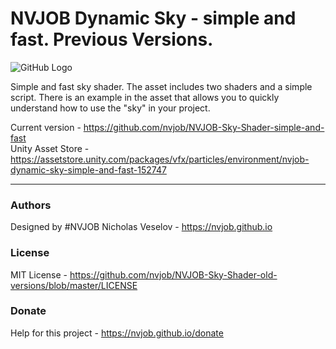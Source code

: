 # NVJOB Dynamic Sky - simple and fast. Previous Versions.

![GitHub Logo](https://raw.githubusercontent.com/nvjob/nvjob.github.io/master/repo/unity%20assets/dynamic%20sky%20lite%20sr/221/pic/9.jpg)

Simple and fast sky shader. The asset includes two shaders and a simple script.
There is an example in the asset that allows you to quickly understand how to use the "sky" in your project.

Current version - https://github.com/nvjob/NVJOB-Sky-Shader-simple-and-fast <br/>
Unity Asset Store - https://assetstore.unity.com/packages/vfx/particles/environment/nvjob-dynamic-sky-simple-and-fast-152747

-------------------------------------------------------------------

### Authors
Designed by #NVJOB Nicholas Veselov - https://nvjob.github.io

### License
MIT License - https://github.com/nvjob/NVJOB-Sky-Shader-old-versions/blob/master/LICENSE

### Donate
Help for this project - https://nvjob.github.io/donate
